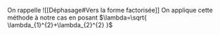 On rappelle ![[Déphasage#Vers la forme factorisée]]
On applique cette méthode à notre cas en posant $\lambda=\sqrt{ \lambda_{1}^{2}+\lambda_{2}^{2} }$

